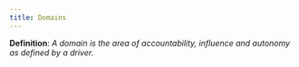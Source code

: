 ```yaml
---
title: Domains
---
```



**Definition**: _A domain is the area of accountability, influence and autonomy as defined by a  driver._